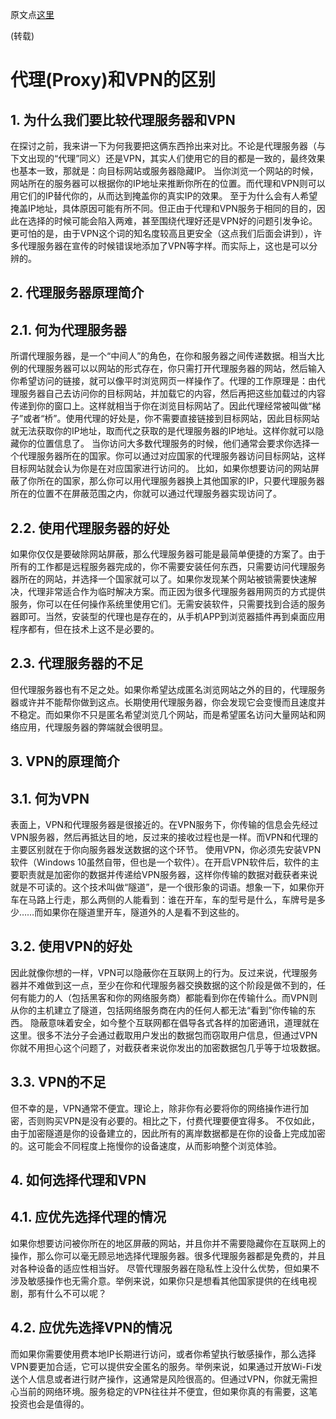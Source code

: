 原文点[这里](https://zhuanlan.zhihu.com/p/451193697)



(转载)

# 代理(Proxy)和VPN的区别

## 1. 为什么我们要比较代理服务器和VPN

在探讨之前，我来讲一下为何我要把这俩东西拎出来对比。不论是代理服务器（与下文出现的“代理”同义）还是VPN，其实人们使用它的目的都是一致的，最终效果也基本一致，那就是：向目标网站或服务器隐藏IP。 当你浏览一个网站的时候，网站所在的服务器可以根据你的IP地址来推断你所在的位置。而代理和VPN则可以用它们的IP替代你的，从而达到掩盖你的真实IP的效果。 至于为什么会有人希望掩盖IP地址，具体原因可能有所不同。但正由于代理和VPN服务于相同的目的，因此在选择的时候可能会陷入两难，甚至围绕代理好还是VPN好的问题引发争论。 更可怕的是，由于VPN这个词的知名度较高且更安全（这点我们后面会讲到），许多代理服务器在宣传的时候错误地添加了VPN等字样。而实际上，这也是可以分辨的。

## 2. 代理服务器原理简介

## 2.1. 何为代理服务器

所谓代理服务器，是一个“中间人”的角色，在你和服务器之间传递数据。相当大比例的代理服务器可以以网站的形式存在，你只需打开代理服务器的网站，然后输入你希望访问的链接，就可以像平时浏览网页一样操作了。代理的工作原理是：由代理服务器自己去访问你的目标网站，并加载它的内容，然后再把这些加载过的内容传递到你的窗口上。这样就相当于你在浏览目标网站了。因此代理经常被叫做“梯子”或者“桥”。使用代理的好处是，你不需要直接链接到目标网站，因此目标网站就无法获取你的IP地址，取而代之获取的是代理服务器的IP地址。这样你就可以隐藏你的位置信息了。 当你访问大多数代理服务的时候，他们通常会要求你选择一个代理服务器所在的国家。你可以通过对应国家的代理服务器访问目标网站，这样目标网站就会认为你是在对应国家进行访问的。 比如，如果你想要访问的网站屏蔽了你所在的国家，那么你可以用代理服务器换上其他国家的IP，只要代理服务器所在的位置不在屏蔽范围之内，你就可以通过代理服务器实现访问了。

## 2.2. 使用代理服务器的好处

如果你仅仅是要破除网站屏蔽，那么代理服务器可能是最简单便捷的方案了。由于所有的工作都是远程服务器完成的，你不需要安装任何东西，只需要访问代理服务器所在的网站，并选择一个国家就可以了。如果你发现某个网站被锁需要快速解决，代理非常适合作为临时解决方案。而正因为很多代理服务器用网页的方式提供服务，你可以在任何操作系统里使用它们。无需安装软件，只需要找到合适的服务器即可。当然，安装型的代理也是存在的，从手机APP到浏览器插件再到桌面应用程序都有，但在技术上这不是必要的。

## 2.3. 代理服务器的不足

但代理服务器也有不足之处。如果你希望达成匿名浏览网站之外的目的，代理服务器或许并不能帮你做到这点。长期使用代理服务器，你会发现它会变慢而且速度并不稳定。而如果你不只是匿名希望浏览几个网站，而是希望匿名访问大量网站和网络应用，代理服务器的弊端就会很明显。

## 3. VPN的原理简介

## 3.1. 何为VPN

表面上，VPN和代理服务器是很接近的。在VPN服务下，你传输的信息会先经过VPN服务器，然后再抵达目的地，反过来的接收过程也是一样。而VPN和代理的主要区别就在于你向服务器发送数据的这个环节。 使用VPN，你必须先安装VPN软件（Windows 10虽然自带，但也是一个软件）。在开启VPN软件后，软件的主要职责就是加密你的数据并传递给VPN服务器，这样你传输的数据对截获者来说就是不可读的。这个技术叫做“隧道”，是一个很形象的词语。想象一下，如果你开车在马路上行走，那么两侧的人能看到：谁在开车，车的型号是什么，车牌号是多少……而如果你在隧道里开车，隧道外的人是看不到这些的。

## 3.2. 使用VPN的好处

因此就像你想的一样，VPN可以隐蔽你在互联网上的行为。反过来说，代理服务器并不难做到这一点，至少在你和代理服务器交换数据的这个阶段是做不到的，任何有能力的人（包括黑客和你的网络服务商）都能看到你在传输什么。而VPN则从你的主机建立了隧道，包括网络服务商在内的任何人都无法“看到”你传输的东西。 隐蔽意味着安全，如今整个互联网都在倡导各式各样的加密通讯，道理就在这里。很多不法分子会通过截取用户发出的数据包而窃取用户信息，但通过VPN你就不用担心这个问题了，对截获者来说你发出的加密数据包几乎等于垃圾数据。

## 3.3. VPN的不足

但不幸的是，VPN通常不便宜。理论上，除非你有必要将你的网络操作进行加密，否则购买VPN是没有必要的。相比之下，付费代理要便宜得多。 不仅如此，由于加密隧道是你的设备建立的，因此所有的离岸数据都是在你的设备上完成加密的。这可能会不同程度上拖慢你的设备速度，从而影响整个浏览体验。

## 4. 如何选择代理和VPN

## 4.1. 应优先选择代理的情况

如果你想要访问被你所在的地区屏蔽的网站，并且你并不需要隐藏你在互联网上的操作，那么你可以毫无顾忌地选择代理服务器。很多代理服务器都是免费的，并且对各种设备的适应性相当好。 尽管代理服务器在隐私性上没什么优势，但如果不涉及敏感操作也无需介意。举例来说，如果你只是想看其他国家提供的在线电视剧，那有什么不可以呢？

## 4.2. 应优先选择VPN的情况

而如果你需要使用费本地IP长期进行访问，或者你希望执行敏感操作，那么选择VPN要更加合适，它可以提供安全匿名的服务。举例来说，如果通过开放Wi-Fi发送个人信息或者进行财产操作，这通常是风险很高的。但通过VPN，你就无需担心当前的网络环境。服务稳定的VPN往往并不便宜，但如果你真的有需要，这笔投资也会是值得的。
